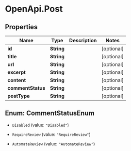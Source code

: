 # OpenApi.Post

## Properties

Name | Type | Description | Notes
------------ | ------------- | ------------- | -------------
**id** | **String** |  | [optional] 
**title** | **String** |  | [optional] 
**url** | **String** |  | [optional] 
**excerpt** | **String** |  | [optional] 
**content** | **String** |  | [optional] 
**commentStatus** | **String** |  | [optional] 
**postType** | **String** |  | [optional] 



## Enum: CommentStatusEnum


* `Disabled` (value: `"Disabled"`)

* `RequireReview` (value: `"RequireReview"`)

* `AutomateReview` (value: `"AutomateReview"`)




